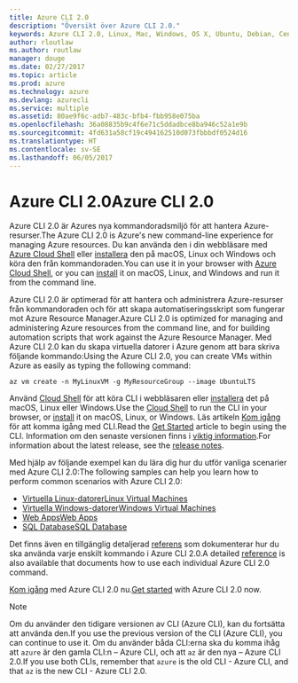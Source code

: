 ```yaml
---
title: Azure CLI 2.0
description: "Översikt över Azure CLI 2.0."
keywords: Azure CLI 2.0, Linux, Mac, Windows, OS X, Ubuntu, Debian, CentOS, RHEL, SUSE, CoreOS, Docker, Windows, Python, PIP
author: rloutlaw
ms.author: routlaw
manager: douge
ms.date: 02/27/2017
ms.topic: article
ms.prod: azure
ms.technology: azure
ms.devlang: azurecli
ms.service: multiple
ms.assetid: 80ae9f6c-adb7-483c-bfb4-fbb958e075ba
ms.openlocfilehash: 36a08835b9c4f6e71c5ddadbce8ba946c52a1e9b
ms.sourcegitcommit: 4fd631a58cf19c494162510d073fbbbdf0524d16
ms.translationtype: HT
ms.contentlocale: sv-SE
ms.lasthandoff: 06/05/2017
---
```

# <a name="azure-cli-20"></a><span data-ttu-id="7262f-104">Azure CLI 2.0</span><span class="sxs-lookup"><span data-stu-id="7262f-104">Azure CLI 2.0</span></span>

<span data-ttu-id="7262f-105">Azure CLI 2.0 är Azures nya kommandoradsmiljö för att hantera Azure-resurser.</span><span class="sxs-lookup"><span data-stu-id="7262f-105">The Azure CLI 2.0 is Azure's new command-line experience for managing Azure resources.</span></span>
<span data-ttu-id="7262f-106">Du kan använda den i din webbläsare med [Azure Cloud Shell](/azure/cloud-shell/overview) eller [installera](install-azure-cli.md) den på macOS, Linux och Windows och köra den från kommandoraden.</span><span class="sxs-lookup"><span data-stu-id="7262f-106">You can use it in your browser with [Azure Cloud Shell](/azure/cloud-shell/overview), or you can [install](install-azure-cli.md) it on macOS, Linux, and Windows and run it from the command line.</span></span>

<span data-ttu-id="7262f-107">Azure CLI 2.0 är optimerad för att hantera och administrera Azure-resurser från kommandoraden och för att skapa automatiseringsskript som fungerar mot Azure Resource Manager.</span><span class="sxs-lookup"><span data-stu-id="7262f-107">Azure CLI 2.0 is optimized for managing and administering Azure resources from the command line, and for building automation scripts that work against the Azure Resource Manager.</span></span> <span data-ttu-id="7262f-108">Med Azure CLI 2.0 kan du skapa virtuella datorer i Azure genom att bara skriva följande kommando:</span><span class="sxs-lookup"><span data-stu-id="7262f-108">Using the Azure CLI 2.0, you can create VMs within Azure as easily as typing the following command:</span></span>

```azurecli-interactive
az vm create -n MyLinuxVM -g MyResourceGroup --image UbuntuLTS
```

<span data-ttu-id="7262f-109">Använd [Cloud Shell](/azure/cloud-shell/overview) för att köra CLI i webbläsaren eller [installera](install-azure-cli.md) det på macOS, Linux eller Windows.</span><span class="sxs-lookup"><span data-stu-id="7262f-109">Use the [Cloud Shell](/azure/cloud-shell/overview) to run the CLI in your browser, or [install](install-azure-cli.md) it on macOS, Linux, or Windows.</span></span>
<span data-ttu-id="7262f-110">Läs artikeln [Kom igång](get-started-with-azure-cli.md) för att komma igång med CLI.</span><span class="sxs-lookup"><span data-stu-id="7262f-110">Read the [Get Started](get-started-with-azure-cli.md) article to begin using the CLI.</span></span>
<span data-ttu-id="7262f-111">Information om den senaste versionen finns i [viktig information](release-notes-azure-cli.md).</span><span class="sxs-lookup"><span data-stu-id="7262f-111">For information about the latest release, see the [release notes](release-notes-azure-cli.md).</span></span>

<span data-ttu-id="7262f-112">Med hjälp av följande exempel kan du lära dig hur du utför vanliga scenarier med Azure CLI 2.0:</span><span class="sxs-lookup"><span data-stu-id="7262f-112">The following samples can help you learn how to perform common scenarios with Azure CLI 2.0:</span></span>
- [<span data-ttu-id="7262f-113">Virtuella Linux-datorer</span><span class="sxs-lookup"><span data-stu-id="7262f-113">Linux Virtual Machines</span></span>](/azure/virtual-machines/virtual-machines-linux-cli-samples?toc=%2fcli%2fazure%2ftoc.json&bc=%2fcli%2fazure%2fbreadcrumb%2ftoc.json)
- [<span data-ttu-id="7262f-114">Virtuella Windows-datorer</span><span class="sxs-lookup"><span data-stu-id="7262f-114">Windows Virtual Machines</span></span>](/azure/virtual-machines/virtual-machines-windows-cli-samples?toc=%2fcli%2fazure%2ftoc.json&bc=%2fcli%2fazure%2fbreadcrumb%2ftoc.json)
- [<span data-ttu-id="7262f-115">Web Apps</span><span class="sxs-lookup"><span data-stu-id="7262f-115">Web Apps</span></span>](/azure/app-service-web/app-service-cli-samples?toc=%2fcli%2fazure%2ftoc.json&bc=%2fcli%2fazure%2fbreadcrumb%2ftoc.json)
- [<span data-ttu-id="7262f-116">SQL Database</span><span class="sxs-lookup"><span data-stu-id="7262f-116">SQL Database</span></span>](/azure/sql-database/sql-database-cli-samples?toc=%2fcli%2fazure%2ftoc.json&bc=%2fcli%2fazure%2fbreadcrumb%2ftoc.json)

<span data-ttu-id="7262f-117">Det finns även en tillgänglig detaljerad [referens](/cli/azure/) som dokumenterar hur du ska använda varje enskilt kommando i Azure CLI 2.0.</span><span class="sxs-lookup"><span data-stu-id="7262f-117">A detailed [reference](/cli/azure/) is also available that documents how to use each individual Azure CLI 2.0 command.</span></span>

<span data-ttu-id="7262f-118">[Kom igång](get-started-with-azure-cli.md) med Azure CLI 2.0 nu.</span><span class="sxs-lookup"><span data-stu-id="7262f-118">[Get started](get-started-with-azure-cli.md) with Azure CLI 2.0 now.</span></span>


> [!NOTE]
> <span data-ttu-id="7262f-119">Om du använder den tidigare versionen av CLI (Azure CLI), kan du fortsätta att använda den.</span><span class="sxs-lookup"><span data-stu-id="7262f-119">If you use the previous version of the CLI (Azure CLI), you can continue to use it.</span></span>
> <span data-ttu-id="7262f-120">Om du använder båda CLI:erna ska du komma ihåg att `azure` är den gamla CLI:n – Azure CLI, och att `az` är den nya – Azure CLI 2.0.</span><span class="sxs-lookup"><span data-stu-id="7262f-120">If you use both CLIs, remember that `azure` is the old CLI - Azure CLI, and that `az` is the new CLI - Azure CLI 2.0.</span></span> 